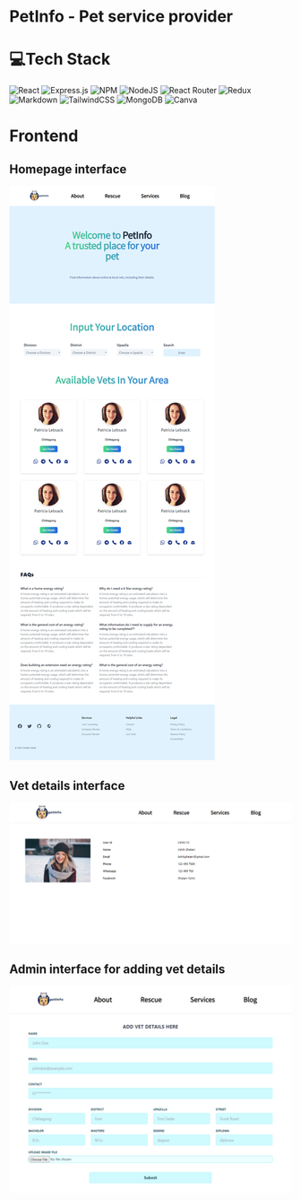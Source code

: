 # PetInfo - Pet service provider 

# 💻Tech Stack
![React](https://img.shields.io/badge/react-%2320232a.svg?style=plastic&logo=react&logoColor=%2361DAFB) ![Express.js](https://img.shields.io/badge/express.js-%23404d59.svg?style=plastic&logo=express&logoColor=%2361DAFB) ![NPM](https://img.shields.io/badge/NPM-%23000000.svg?style=plastic&logo=npm&logoColor=white) ![NodeJS](https://img.shields.io/badge/node.js-6DA55F?style=plastic&logo=node.js&logoColor=white) ![React Router](https://img.shields.io/badge/React_Router-CA4245?style=plastic&logo=react-router&logoColor=white) ![Redux](https://img.shields.io/badge/redux-%23593d88.svg?style=plastic&logo=redux&logoColor=white) ![Markdown](https://img.shields.io/badge/markdown-%23000000.svg?style=plastic&logo=markdown&logoColor=white) ![TailwindCSS](https://img.shields.io/badge/tailwindcss-%2338B2AC.svg?style=plastic&logo=tailwind-css&logoColor=white) ![MongoDB](https://img.shields.io/badge/MongoDB-%234ea94b.svg?style=plastic&logo=mongodb&logoColor=white) ![Canva](https://img.shields.io/badge/Canva-%2300C4CC.svg?style=plastic&logo=Canva&logoColor=white)

# Frontend 
## Homepage interface 

![Homepage](https://github.com/jihan212/petinfo-frontend/blob/d0f6338b33e269595a39669fdfecec0f22cc2cdc/src/Images/homepage.png)

## Vet details interface 

![Vetdetailspage](https://github.com/jihan212/petinfo-frontend/blob/d0f6338b33e269595a39669fdfecec0f22cc2cdc/src/Images/vet-details.png)

## Admin interface for adding vet details 

![vetaddpage](https://github.com/jihan212/petinfo-frontend/blob/d0f6338b33e269595a39669fdfecec0f22cc2cdc/src/Images/vetaddscreen.png)


<!-- // "start": "concurrently \"npm run server\" \"cd ../frontend && npm start\" ", -->